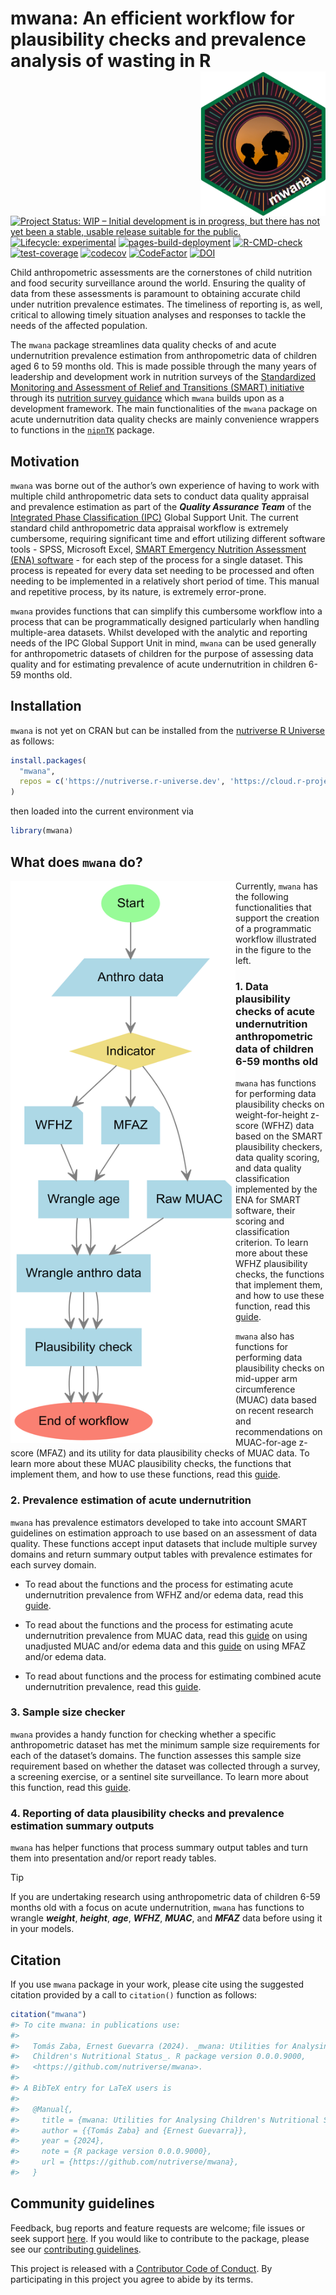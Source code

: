 

<!-- README.md is generated from README.qmd. Please edit that file -->

# mwana: An efficient workflow for plausibility checks and prevalence analysis of wasting in R <img src="man/figures/logo.png" align="right" width="200px" />

<!-- badges: start -->

[![Project Status: WIP – Initial development is in progress, but there
has not yet been a stable, usable release suitable for the
public.](https://www.repostatus.org/badges/latest/wip.svg)](https://www.repostatus.org/#wip)
[![Lifecycle:
experimental](https://img.shields.io/badge/lifecycle-experimental-orange.svg)](https://lifecycle.r-lib.org/articles/stages.html#experimental)
[![pages-build-deployment](https://github.com/nutriverse/mwana/actions/workflows/pages/pages-build-deployment/badge.svg)](https://github.com/nutriverse/mwana/actions/workflows/pages/pages-build-deployment)
[![R-CMD-check](https://github.com/nutriverse/mwana/actions/workflows/R-CMD-check.yaml/badge.svg)](https://github.com/nutriverse/mwana/actions/workflows/R-CMD-check.yaml)
[![test-coverage](https://github.com/nutriverse/mwana/actions/workflows/test-coverage.yaml/badge.svg)](https://github.com/nutriverse/mwana/actions/workflows/test-coverage.yaml)
[![codecov](https://codecov.io/gh/nutriverse/mwana/graph/badge.svg?token=kUUp1WOlSi)](https://codecov.io/gh/nutriverse/mwana)
[![CodeFactor](https://www.codefactor.io/repository/github/nutriverse/mwana/badge.png)](https://www.codefactor.io/repository/github/nutriverse/mwana)
[![DOI](https://zenodo.org/badge/867609177.svg)](https://zenodo.org/badge/latestdoi/867609177)
<!-- badges: end -->

Child anthropometric assessments are the cornerstones of child nutrition
and food security surveillance around the world. Ensuring the quality of
data from these assessments is paramount to obtaining accurate child
under nutrition prevalence estimates. The timeliness of reporting is, as
well, critical to allowing timely situation analyses and responses to
tackle the needs of the affected population.

The `mwana` package streamlines data quality checks of and acute
undernutrition prevalence estimation from anthropometric data of
children aged 6 to 59 months old. This is made possible through the many
years of leadership and development work in nutrition surveys of the
[Standardized Monitoring and Assessment of Relief and Transitions
(SMART) initiative](https://smartmethodology.org) through its [nutrition
survey
guidance](https://smartmethodology.org/survey-planning-tools/smart-methodology/)
which `mwana` builds upon as a development framework. The main
functionalities of the `mwana` package on acute undernutrition data
quality checks are mainly convenience wrappers to functions in the
[`nipnTK`](https://nutriverse.io/nipnTK) package.

## Motivation

`mwana` was borne out of the author’s own experience of having to work
with multiple child anthropometric data sets to conduct data quality
appraisal and prevalence estimation as part of the ***Quality Assurance
Team*** of the [Integrated Phase Classification
(IPC)](https://www.ipcinfo.org/) Global Support Unit. The current
standard child anthropometric data appraisal workflow is extremely
cumbersome, requiring significant time and effort utilizing different
software tools - SPSS, Microsoft Excel, [SMART Emergency Nutrition
Assessment (ENA)
software](https://smartmethodology.org/survey-planning-tools/smart-emergency-nutrition-assessment/) -
for each step of the process for a single dataset. This process is
repeated for every data set needing to be processed and often needing to
be implemented in a relatively short period of time. This manual and
repetitive process, by its nature, is extremely error-prone.

`mwana` provides functions that can simplify this cumbersome workflow
into a process that can be programmatically designed particularly when
handling multiple-area datasets. Whilst developed with the analytic and
reporting needs of the IPC Global Support Unit in mind, `mwana` can be
used generally for anthropometric datasets of children for the purpose
of assessing data quality and for estimating prevalence of acute
undernutrition in children 6-59 months old.

## Installation

`mwana` is not yet on CRAN but can be installed from the [nutriverse R
Universe](https://nutriverse.r-universe.dev) as follows:

``` r
install.packages(
  "mwana",
  repos = c('https://nutriverse.r-universe.dev', 'https://cloud.r-project.org')
)
```

then loaded into the current environment via

``` r
library(mwana)
```

## What does `mwana` do?

<img src="man/figures/workflow.png" width="360px" height="900px" align="left" />Currently,
`mwana` has the following functionalities that support the creation of a
programmatic workflow illustrated in the figure to the left.

### 1. Data plausibility checks of acute undernutrition anthropometric data of children 6-59 months old

`mwana` has functions for performing data plausibility checks on
weight-for-height z-score (WFHZ) data based on the SMART plausibility
checkers, data quality scoring, and data quality classification
implemented by the ENA for SMART software, their scoring and
classification criterion. To learn more about these WFHZ plausibility
checks, the functions that implement them, and how to use these
function, read this
[guide](https://nutriverse.io/mwana/articles/plausibility.html#plausibility-check-on-wfhz-data).

`mwana` also has functions for performing data plausibility checks on
mid-upper arm circumference (MUAC) data based on recent research and
recommendations on MUAC-for-age z-score (MFAZ) and its utility for data
plausibility checks of MUAC data. To learn more about these MUAC
plausibility checks, the functions that implement them, and how to use
these functions, read this
[guide](https://nutriverse.io/mwana/articles/plausibility.html#plausibility-check-on-mfaz-data).

### 2. Prevalence estimation of acute undernutrition

`mwana` has prevalence estimators developed to take into account SMART
guidelines on estimation approach to use based on an assessment of data
quality. These functions accept input datasets that include multiple
survey domains and return summary output tables with prevalence
estimates for each survey domain.

- To read about the functions and the process for estimating acute
  undernutrition prevalence from WFHZ and/or edema data, read this
  [guide](https://nutriverse.io/mwana/articles/prevalence.html#sec-prevalence-wfhz).

- To read about the functions and the process for estimating acute
  undernutrition prevalence from MUAC data, read this
  [guide](https://nutriverse.io/mwana/articles/prevalence.html#sec-prevalence-muac)
  on using unadjusted MUAC and/or edema data and this
  [guide](https://nutriverse.io/mwana/articles/prevalence.html#estimation-of-the-prevalence-of-wasting-based-on-mfaz)
  on using MFAZ and/or edema data.

- To read about functions and the process for estimating combined acute
  undernutrition prevalence, read this
  [guide](https://nutriverse.io/mwana/articles/prevalence.html#estimation-of-the-combined-prevalence-of-wasting).

### 3. Sample size checker

`mwana` provides a handy function for checking whether a specific
anthropometric dataset has met the minimum sample size requirements for
each of the dataset’s domains. The function assesses this sample size
requirement based on whether the dataset was collected through a survey,
a screening exercise, or a sentinel site surveillance. To learn more
about this function, read this
[guide](https://nutriverse.io/mwana/articles/ipc_amn_check.html).

### 4. Reporting of data plausibility checks and prevalence estimation summary outputs

`mwana` has helper functions that process summary output tables and turn
them into presentation and/or report ready tables.

> [!TIP]
>
> If you are undertaking research using anthropometric data of children
> 6-59 months old with a focus on acute undernutrition, `mwana` has
> functions to wrangle ***weight***, ***height***, ***age***,
> ***WFHZ***, ***MUAC***, and ***MFAZ*** data before using it in your
> models.

## Citation

If you use `mwana` package in your work, please cite using the suggested
citation provided by a call to `citation()` function as follows:

``` r
citation("mwana")
#> To cite mwana: in publications use:
#> 
#>   Tomás Zaba, Ernest Guevarra (2024). _mwana: Utilities for Analysing
#>   Children's Nutritional Status_. R package version 0.0.0.9000,
#>   <https://github.com/nutriverse/mwana>.
#> 
#> A BibTeX entry for LaTeX users is
#> 
#>   @Manual{,
#>     title = {mwana: Utilities for Analysing Children's Nutritional Status},
#>     author = {{Tomás Zaba} and {Ernest Guevarra}},
#>     year = {2024},
#>     note = {R package version 0.0.0.9000},
#>     url = {https://github.com/nutriverse/mwana},
#>   }
```

## Community guidelines

Feedback, bug reports and feature requests are welcome; file issues or
seek support [here](https://github.com/nutriverse/mwana/issues). If you
would like to contribute to the package, please see our [contributing
guidelines](https://nutriverse.io/mwana/CONTRIBUTING.html).

This project is released with a [Contributor Code of
Conduct](https://nutriverse.io/mwana/CODE_OF_CONDUCT.html). By
participating in this project you agree to abide by its terms.
